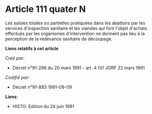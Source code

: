 # Article 111 quater N

Les saisies totales ou partielles pratiquées dans les abattoirs par les services d'inspection sanitaire et les viandes qui
font l'objet d'achats effectués par les organismes d'intervention ne donnent pas lieu à la perception de la redevance
sanitaire de découpage.

**Liens relatifs à cet article**

_Créé par_:

  - Décret n°91-296 du 20 mars 1991 - art. 4 (V) JORF 22 mars 1991

_Codifié par_:

  - Décret n°91-883 1991-09-09

**Liens**:

  - HISTO: Edition du 24 juin 1991
